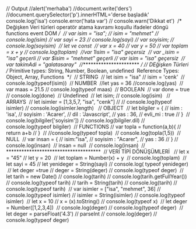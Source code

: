 // Output
//alert('merhaba')
//document.write('ders')
//document.querySelector('p').innerHTML='derse başladık'
​
console.log('isa')
 console.error('hata var')
// console.warn('Dikkat et')
​
/*
Değişken
Veri türleri
operatör
atama kavramı
koşullu ifadeler
döngü
functions
event
DOM
*/
​
// var isim = "isa";
// isim = "mehmet"
// console.log(isim)
// var sayi = 23
// console.log(sayi)
// var soyisim;
// console.log(soyisim)
​
// let ve const
​
// var x = 40
// var y = 50
// var toplam = x + y
// console.log(toplam)
​
//var 1isim = "isa" geçersiz
​
// var _isim = "isa" geçerli
// var $isim = "mehmet"    geçerli
// var *isim = "isa"   geçersiz
​
// var takimAdi = "galatasaray"
​
​
//************************ */
//       DEğişken Türleri
​
/*
​
Primitive types: String, Number, Boolean, undefined
​
Reference Types: Object, Array, Functions
​
*/
​
// STRING
​
// let isim = "isa"
// isim = 'cenk'
​
// console.log(typeof(isim))
​
//       NUMBER
​
//let yas = 36
//console.log(yas)
​
// var maas = 21.5
// console.log(typeof maas)
​
//      BOOLEAN
​
// var done = true
// console.log(done)
​
//         Undefined
​
// let isim;
// console.log(isim)
​
​
//             ARRAYS
​
// let isimler = [1,3,5,7, "isa", "cenk"]
// // console.log(typeof isimler)
//  console.log(isimler.length)
​
​
//       OBJECT
​
// let bilgiler = {
//     isim : 'isa',
//     soyisim : 'Acarer',
//     dil : 'Javascript',
//     yas : 36,
//     evli_mi : true
// }
​
// console.log(bilgiler['soyisim'])
// console.log(bilgiler.dil)
// console.log(typeof bilgiler)
​
//   FUNCTIONS
​
// var topla = function(a,b){
//     return a+b
// }
​
// //console.log(typeof topla)
​
// console.log(topla(1,5))
​
//  NULL
​
// var insan = {
//     isim:"isa",
//     soyisim : "Acarer",
//     yas : 36
// }
// console.log(insan)
​
// insan = null
​
// console.log(insan)
​
// *************************************
​
//      VERİ TİPİ DÖNÜŞÜMLERİ
​
​
// let x = "45"
// let y = 20
​
// let toplam = Number(x) + y
​
// console.log(toplam)
​
// let sayi = 45
// let yenideger = String(sayi)
​
// console.log( typeof yenideger)
​
​
// let deger =true
// deger = String(deger)
// console.log(typeof deger)
​
// let tarih = new Date()
​
// console.log(tarih)
// console.log(tarih.getFullYear())
// console.log(typeof tarih)
// tarih = String(tarih)
// console.log(tarih)
// console.log(typeof tarih)
​
// var isimler = ["isa", "mehmet", 36]
// console.log(typeof isimler)
// isimler = String(isimler)
// console.log(typeof isimler)
​
// let x = 10
// x = (x).toString()
// console.log(typeof x)
​
// let deger = Number([1,2,3,4])
​
// console.log(deger)
// console.log(typeof deger)
​
// let deger = parseFloat('4.3') // parseInt
// console.log(deger)
// console.log(typeof deger)